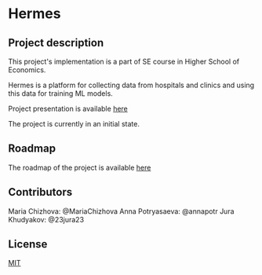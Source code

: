 # Hermes

## Project description

This project's implementation is a part of SE course in Higher School of Economics. 

Hermes is a platform for collecting data from hospitals and clinics and using this data for training ML models. 

Project presentation is available [here](https://docs.google.com/presentation/d/1H6xPu8CtyLfUVIbjr5ZoOuYPqUBmz5ivMpN5mHBR6Hw/edit?usp=sharing)

The project is currently in an initial state.


## Roadmap

The roadmap of the project is available [here](https://github.com/MariaChizhova/SE_2021/projects/1)


## Contributors

Maria Chizhova: @MariaChizhova
Anna Potryasaeva: @annapotr
Jura Khudyakov: @23jura23 

## License

[MIT](https://choosealicense.com/licenses/mit/)

